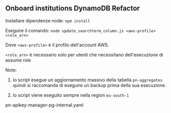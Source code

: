 ## Onboard institutions DynamoDB Refactor

Installare dipendenze node:
`npm install` 

Eseguire il comando:
`node update_searchterm_column.js <aws-profile> <role_arn>`

Dove `<aws-profile>` è il profilo dell'account AWS.

`<role_arn>` è necessario solo per utenti che necessitano dell'esecuzione di assume role

Note:

1) lo script esegue un aggiornamento massivo della tabella `pn-aggregates` quindi si raccomanda di eseguire un backup prima della sua esecuzione.

2) lo script viene eseguito sempre nella region `eu-south-1` 

pn-apikey-manager-pg-internal.yaml
